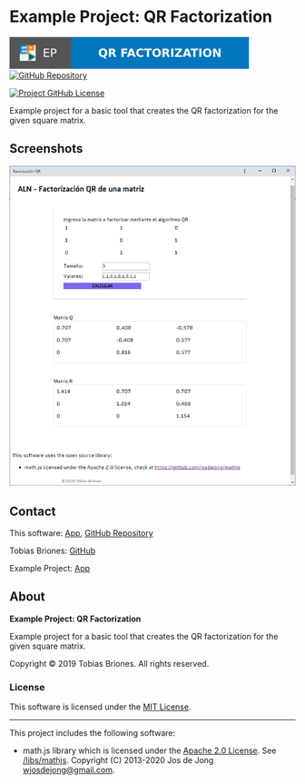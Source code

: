 # Example Project: QR Factorization

[![EP](https://raw.githubusercontent.com/TobiasBriones/images/main/example-projects/example.math.linear-algebra.web.qr-factorization/ep-qr-factorization-badge.svg)](https://tobiasbriones.github.io/example-project/ep/qr-factorization)
[![GitHub Repository](https://raw.githubusercontent.com/TobiasBriones/general-images/main/example-projects/badges/ep-gh-repo-badge.svg)](https://github.com/TobiasBriones/example.math.linear-algebra.web.qr-factorization)

[![Project GitHub License](https://img.shields.io/github/license/TobiasBriones/example.math.linear-algebra.web.qr-factorization.svg?style=flat-square)](https://github.com/TobiasBriones/example.math.linear-algebra.web.qr-factorization/blob/main/LICENSE)

Example project for a basic tool that creates the QR factorization for the given square matrix.

## Screenshots

[![Screenshot 1](https://raw.githubusercontent.com/TobiasBriones/images/main/example-projects/example.math.linear-algebra.web.qr-factorization/screenshot-1.png)](https://github.com/TobiasBriones/images/tree/main/example-projects)

## Contact

This software: [App](https://tobiasbriones.github.io/example.math.linear-algebra.web.qr-factorization),
[GitHub Repository](https://github.com/TobiasBriones/example.math.linear-algebra.web.qr-factorization)

Tobias Briones: [GitHub](https://github.com/TobiasBriones)

Example Project: [App](https://tobiasbriones.github.io/example-project)

## About

**Example Project: QR Factorization**

Example project for a basic tool that creates the QR factorization for the given square matrix.

Copyright © 2019 Tobias Briones. All rights reserved.

### License

This software is licensed under the [MIT License](./LICENSE).

---

This project includes the following software:

- math.js library which is licensed under
  the [Apache 2.0 License](http://www.apache.org/licenses/LICENSE-2.0).
  See [/libs/mathjs](https://github.com/TobiasBriones/example.math.linear-algebra.web.qr-factorization/tree/master/libs/mathjs).
  Copyright (C) 2013-2020 Jos de Jong <wjosdejong@gmail.com>.
